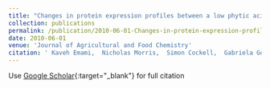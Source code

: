 ```yaml
---
title: "Changes in protein expression profiles between a low phytic acid rice ( Oryza sativa L. Ssp. japonica) line and its parental line: a proteomic and bioinformatic approach"
collection: publications
permalink: /publication/2010-06-01-Changes-in-protein-expression-profiles-between-a-low-phytic-acid-rice-Oryza-sativa-L-Ssp-japonica-line-and-its-parental-line-a-proteomic-and-bioinformatic-approach
date: 2010-06-01
venue: 'Journal of Agricultural and Food Chemistry'
citation: ' Kaveh Emami,  Nicholas Morris,  Simon Cockell,  Gabriela Golebiowska,  Qing-Yao Shu,  Angharad Gatehouse, &quot;Changes in protein expression profiles between a low phytic acid rice ( Oryza sativa L. Ssp. japonica) line and its parental line: a proteomic and bioinformatic approach.&quot; Journal of Agricultural and Food Chemistry, 2010.'
---
```

Use [Google Scholar](https://scholar.google.com/scholar?q=Changes+in+protein+expression+profiles+between+a+low+phytic+acid+rice+(+Oryza+sativa+L.+Ssp.+japonica)+line+and+its+parental+line:+a+proteomic+and+bioinformatic+approach){:target="_blank"} for full citation
